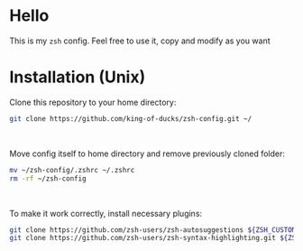 # Hello
This is my `zsh` config. Feel free to use it, copy and modify as you want
<br>

# Installation (Unix)
Clone this repository to your home directory:
```bash
git clone https://github.com/king-of-ducks/zsh-config.git ~/
```
<br>

Move config itself to home directory and remove previously cloned folder:
```bash
mv ~/zsh-config/.zshrc ~/.zshrc
rm -rf ~/zsh-config
```
<br>

To make it work correctly, install necessary plugins:
```bash
git clone https://github.com/zsh-users/zsh-autosuggestions ${ZSH_CUSTOM:-~/.oh-my-zsh/custom}/plugins/zsh-autosuggestions
git clone https://github.com/zsh-users/zsh-syntax-highlighting.git ${ZSH_CUSTOM:-~/.oh-my-zsh/custom}/plugins/zsh-syntax-highlighting
```
